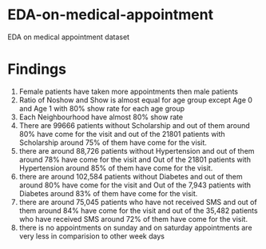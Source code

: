 # EDA-on-medical-appointment
EDA on medical appointment  dataset

# Findings
1. Female patients have taken more appointments then male patients
2. Ratio of Noshow and Show is almost equal for age group except Age 0 and Age 1 with 80% show rate for each age group
3. Each Neighbourhood have almost 80% show rate
4. There are 99666 patients without Scholarship and out of them around 80% have come for the visit and out of the 21801 patients with Scholarship around 75% of them have come for the visit.
5. there are around 88,726 patients without Hypertension and out of them around 78% have come for the visit and Out of the 21801 patients with Hypertension around 85% of them have come for the visit.
6. there are around 102,584 patients without Diabetes and out of them around 80% have come for the visit and Out of the 7,943 patients with Diabetes around 83% of them have come for the visit.
7. there are around 75,045 patients who have not received SMS and out of them around 84% have come for the visit and out of the 35,482 patients who have received SMS around 72% of them have come for the visit.
8. there is no appointments on sunday and on saturday appointments are very less in comparision to other week days
